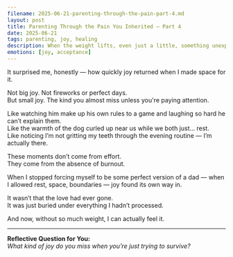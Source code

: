 ```yaml
---
filename: 2025-06-21-parenting-through-the-pain-part-4.md
layout: post
title: Parenting Through the Pain You Inherited – Part 4
date: 2025-06-21
tags: parenting, joy, healing
description: When the weight lifts, even just a little, something unexpected starts to grow in the space it left behind — joy.
emotions: [joy, acceptance]
---
```


It surprised me, honestly — how quickly joy returned when I made space for it.

Not big joy. Not fireworks or perfect days.  
But small joy. The kind you almost miss unless you're paying attention.

Like watching him make up his own rules to a game and laughing so hard he can’t explain them.  
Like the warmth of the dog curled up near us while we both just… rest.  
Like noticing I’m not gritting my teeth through the evening routine — I’m actually there.

These moments don’t come from effort.  
They come from the absence of burnout.

When I stopped forcing myself to be some perfect version of a dad — when I allowed rest, space, boundaries — joy found its own way in.

It wasn’t that the love had ever gone.  
It was just buried under everything I hadn’t processed.

And now, without so much weight, I can actually feel it.

---

**Reflective Question for You:**  
*What kind of joy do you miss when you’re just trying to survive?*
